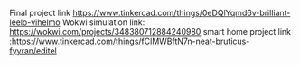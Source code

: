 Final project link
https://www.tinkercad.com/things/0eDQlYqmd6v-brilliant-leelo-vihelmo
Wokwi simulation link: https://wokwi.com/projects/348380712884240980
smart home project link :https://www.tinkercad.com/things/fClMWBftN7n-neat-bruticus-fyyran/editel
